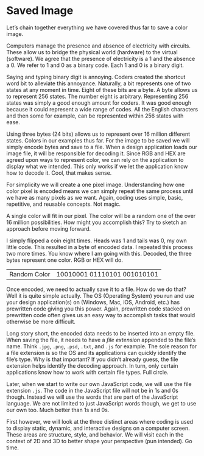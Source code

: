 # Saved Image

Let’s chain together everything we have covered thus far to save a color image.

Computers manage the presence and absence of electricity with circuits. These allow us to bridge the physical world (hardware) to the virtual (software). We agree that the presence of electricity is a 1 and the absence a 0. We refer to 1 and 0 as a binary code. Each 1 and 0 is a binary digit.

Saying and typing binary digit is annoying. Coders created the shortcut word bit to alleviate this annoyance. Naturally, a bit represents one of two states at any moment in time. Eight of these bits are a byte. A byte allows us to represent 256 states. The number eight is arbitrary. Representing 256 states was simply a good enough amount for coders. It was good enough because it could represent a wide range of codes. All the English characters and then some for example, can be represented within 256 states with ease. 

Using three bytes (24 bits) allows us to represent over 16 million different states. Colors in our examples thus far. For the image to be saved we will simply encode bytes and save to a file. When a design application loads our image file, it will be responsible for decoding it. Since RGB and HEX are agreed upon ways to represent color, we can rely on the application to display what we intended. This only works if we let the application know how to decode it. Cool, that makes sense.

For simplicity we will create a one pixel image. Understanding how one color pixel is encoded means we can simply repeat the same process until we have as many pixels as we want. Again, coding uses simple, basic, repetitive, and reusable concepts. Not magic.

A single color will fit in our pixel. The color will be a random one of the over 16 million possibilities. How might you accomplish this? Try to sketch an approach before moving forward.

I simply flipped a coin eight times. Heads was 1 and tails was 0, my own little code. This resulted in a byte of encoded data. I repeated this process two more times. You know where I am going with this. Decoded, the three bytes represent one color. RGB or HEX will do.

<table>
  <tr>
    <td>Random Color</td>
    <td>10010001 01110101 001010101</td>
  </tr>
</table>

Once encoded, we need to actually save it to a file. How do we do that? Well it is quite simple actually. The OS (Operating System) you run and use your design application(s) on (Windows, Mac, iOS, Android, etc.) has prewritten code giving you this power. Again, prewritten code stacked on prewritten code often gives us an easy way to accomplish tasks that would otherwise be more difficult.

Long story short, the encoded data needs to be inserted into an empty file. When saving the file, it needs to have a *file extension* appended to the file’s name. Think `.jpg`, `.png`, `.psd`, `.txt`, and `.js` for example. The sole reason for a file extension is so the OS and its applications can quickly identify the file’s type. Why is that important? If you didn’t already guess, the file extension helps identify the decoding approach. In turn, only certain applications know how to work with certain file types. Full circle.

Later, when we start to write our own JavaScript code, we will use the file extension `.js`. The code in the JavaScript file will not be in 1s and 0s though. Instead we will use the words that are part of the JavaScript language. We are not limited to just JavaScript words though, we get to use our own too. Much better than 1s and 0s. 

First however, we will look at the three distinct areas where coding is used to display static, dynamic, and interactive designs on a computer screen. These areas are structure, style, and behavior. We will visit each in the context of 2D and 3D to better shape your perspective (pun intended). Go time.
